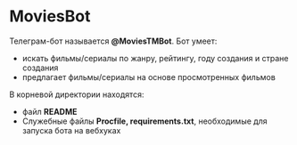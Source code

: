 # MoviesBot

Телеграм-бот называется **@MoviesTMBot**. Бот умеет:
- искать фильмы/сериалы по жанру, рейтингу, году создания и стране создания
- предлагает фильмы/сериалы на основе просмотренных фильмов

В корневой директории находятся:
- файл **README**
- Служебные файлы **Procfile, requirements.txt**, необходимые для запуска бота на вебхуках
